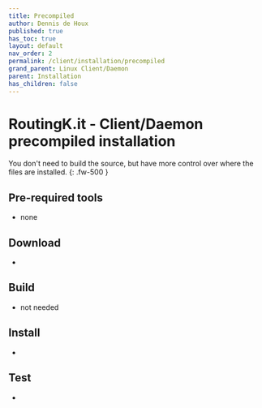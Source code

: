 ```yaml
---
title: Precompiled
author: Dennis de Houx
published: true
has_toc: true
layout: default
nav_order: 2
permalink: /client/installation/precompiled
grand_parent: Linux Client/Daemon
parent: Installation
has_children: false
---
```


# **RoutingK.it - Client/Daemon precompiled installation**

You don't need to build the source, but have more control over where the files are installed.
{: .fw-500 }

## Pre-required tools

- none

## Download

- <TODO>

## Build

- not needed

## Install

- <TODO>

## Test

- <TODO>
